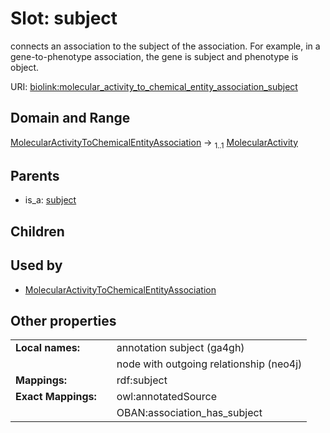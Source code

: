 
# Slot: subject


connects an association to the subject of the association. For example, in a gene-to-phenotype association, the gene is subject and phenotype is object.

URI: [biolink:molecular_activity_to_chemical_entity_association_subject](https://w3id.org/biolink/vocab/molecular_activity_to_chemical_entity_association_subject)


## Domain and Range

[MolecularActivityToChemicalEntityAssociation](MolecularActivityToChemicalEntityAssociation.md) &#8594;  <sub>1..1</sub> [MolecularActivity](MolecularActivity.md)

## Parents

 *  is_a: [subject](subject.md)

## Children


## Used by

 * [MolecularActivityToChemicalEntityAssociation](MolecularActivityToChemicalEntityAssociation.md)

## Other properties

|  |  |  |
| --- | --- | --- |
| **Local names:** | | annotation subject (ga4gh) |
|  | | node with outgoing relationship (neo4j) |
| **Mappings:** | | rdf:subject |
| **Exact Mappings:** | | owl:annotatedSource |
|  | | OBAN:association_has_subject |

